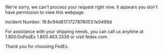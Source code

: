  	


 	

We're sorry, we can't process your request right now. It appears you don't have permission to view this webpage.


Incident Number: 18.8c94d817.1727878053.1e0499d





For assistance with your shipping needs, you can call us anytime at 1.800.GoFedEx 1.800.463.3339 or visit fedex.com.




Thank you for choosing FedEx.